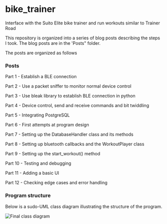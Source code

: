 # bike_trainer
Interface with the Suito Elite bike trainer and run workouts similar to Trainer Road

This repository is organized into a series of blog posts describing the steps I took. 
The blog posts are in the 'Posts" folder.

The posts are organized as follows
### Posts
Part 1 - Establish a BLE connection

Part 2 - Use a packet sniffer to monitor normal device control

Part 3 - Use bleak library to establish BLE connection in python

Part 4 - Device control, send and receive commands and bit twiddling

Part 5 - Integrating PostgreSQL

Part 6 - First attempts at program design

Part 7 - Setting up the DatabaseHandler class and its methods

Part 8 - Setting up bluetooth callbacks and the WorkoutPlayer class

Part 9 - Setting up the start_workout() method

Part 10 - Testing and debugging

Part 11 - Adding a basic UI

Part 12 - Checking edge cases and error handling

### Program structure 
Below is a sudo-UML class diagram illustrating the structure of the program.

![Final class diagram](https://user-images.githubusercontent.com/102377660/186991825-c361db65-42da-4ec4-bb96-4e0619e9d8e9.png)


